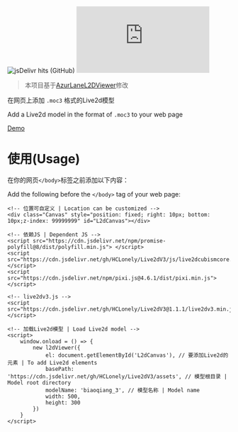 ![jsDelivr hits (GitHub)](https://img.shields.io/jsdelivr/gh/hm/HCLonely/Live2dV3)
![GitHub file size in bytes](https://img.shields.io/github/size/HCLonely/Live2dV3/live2dv3.js)

> 本项目基于[AzurLaneL2DViewer](https://github.com/alg-wiki/AzurLaneL2DViewer)修改

在网页上添加 `.moc3` 格式的Live2d模型

Add a Live2d model in the format of `.moc3` to your web page

[Demo](https://live2dv3demo.hclonely.com/)

# 使用(Usage)

在你的网页`</body>`标签之前添加以下内容：

Add the following before the `</body>` tag of your web page: 

```
<!-- 位置可自定义 | Location can be customized -->
<div class="Canvas" style="position: fixed; right: 10px; bottom: 10px;z-index: 99999999" id="L2dCanvas"></div>

<!-- 依赖JS | Dependent JS -->
<script src="https://cdn.jsdelivr.net/npm/promise-polyfill@8/dist/polyfill.min.js"> </script>
<script src="https://cdn.jsdelivr.net/gh/HCLonely/Live2dV3/js/live2dcubismcore.min.js"></script>
<script src="https://cdn.jsdelivr.net/npm/pixi.js@4.6.1/dist/pixi.min.js"></script>

<!-- live2dv3.js -->
<script src="https://cdn.jsdelivr.net/gh/HCLonely/Live2dV3@1.1.1/live2dv3.min.js"></script>

<!-- 加载Live2d模型 | Load Live2d model -->
<script>
    window.onload = () => {
        new l2dViewer({
            el: document.getElementById('L2dCanvas'), // 要添加Live2d的元素 | To add Live2d elements
            basePath: 'https://cdn.jsdelivr.net/gh/HCLonely/Live2dV3/assets', // 模型根目录 | Model root directory
            modelName: 'biaoqiang_3', // 模型名称 | Model name
            width: 500,
            height: 300
        })
    }
</script>
```
